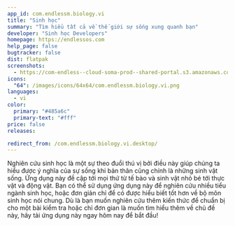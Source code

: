 ```yaml
---
app_id: com.endlessm.biology.vi
title: "Sinh học"
summary: "Tìm hiểu tất cả về thế giới sự sống xung quanh bạn"
developer: "Sinh học Developers"
homepage: https://endlessos.com
help_page: false
bugtracker: false
dist: flatpak
screenshots:
  - https://com-endless--cloud-soma-prod--shared-portal.s3.amazonaws.com/apps.248.screenshots.69577e56-b35e-4781-8946-9811b69b2d4e_20181018190794022.png
icons:
  "64": /images/icons/64x64/com.endlessm.biology.vi.png
languages:
  - vi
color:
  primary: "#485a6c"
  primary-text: "#fff"
price: false
releases:

redirect_from: /com.endlessm.biology.vi.desktop/
---
```


<p>Nghiên cứu sinh học là một sự theo đuổi thú vị bởi điều này giúp chúng ta hiểu được ý nghĩa của sự sống khi bản thân cũng chính là những sinh vật sống. Ứng dụng này đề cập tới mọi thứ từ tế bào và sinh vật nhỏ bé tới thực vật và động vật. Bạn có thể sử dụng ứng dụng này để nghiên cứu nhiều tiểu ngành sinh học, hoặc đơn giản chỉ để có được hiểu biết tốt hơn về bộ môn sinh học nói chung. Dù là bạn muốn nghiên cứu thêm kiến thức để chuẩn bị cho một bài kiểm tra hoặc chỉ đơn gian là muốn tìm hiểu thêm về chủ đề này, hãy tải ứng dụng này ngay hôm nay để bắt đầu!</p>